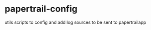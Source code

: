 papertrail-config
=================

utils scripts to config and add log sources to be sent to papertrailapp 